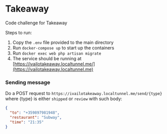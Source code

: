 # Takeaway
Code challenge for Takeaway

Steps to run:
1. Copy the `.env` file provided to the main directory
2. Run `docker-compose up` to start up the containers
3. Run `docker exec web php artisan migrate`
4. The service should be running at [https://ivailotakeaway.localtunnel.me/](https://ivailotakeaway.localtunnel.me) 

### Sending message
Do a POST request to `https://ivailotakeaway.localtunnel.me/send/{type}` where {type} is either `shipped` or `review` with such body:
```json
{
  "to": "+359897981948",
  "restaurant": "Subway",
  "time": "21:35"
}
```
